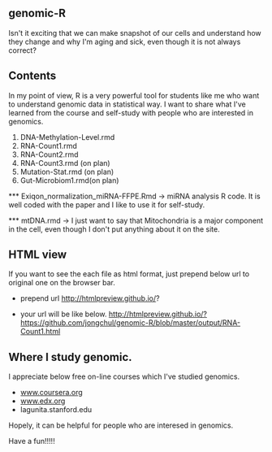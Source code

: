 ## genomic-R

Isn't it exciting that we can make snapshot of our cells and understand how they change and why I'm aging and sick, even though it is not always correct?


## Contents 

In my point of view, R is a very powerful tool for students like me who want to understand genomic data in statistical way. I want to share what I've learned from the course and self-study with people who are interested in genomics. 

1. DNA-Methylation-Level.rmd
2. RNA-Count1.rmd
3. RNA-Count2.rmd
4. RNA-Count3.rmd (on plan)
5. Mutation-Stat.rmd (on plan)
6. Gut-Microbiom1.rmd(on plan)


*** Exiqon_normalization_miRNA-FFPE.Rmd -> miRNA analysis R code. It is well coded with the paper and I like to use it for self-study. 

*** mtDNA.rmd -> I just want to say that Mitochondria is a major component in the cell, even though I don't put anything about it on 
                the site. 



## HTML view 

If you want to see the each file as html format, just prepend below url to original one on the browser bar. 

- prepend url 
http://htmlpreview.github.io/?

- your url will be like below.
http://htmlpreview.github.io/?https://github.com/jongchul/genomic-R/blob/master/output/RNA-Count1.html



## Where I study genomic.


I appreciate below free on-line courses which I've studied genomics. 

- www.coursera.org
- www.edx.org
- lagunita.stanford.edu



Hopely, it can be helpful for people who are interesed in genomics.

Have a fun!!!!!
